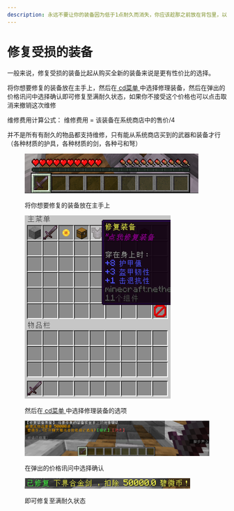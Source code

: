```yaml
---
description: 永远不要让你的装备因为低于1点耐久而消失，你应该趁那之前放在背包里，以便修理装备
---
```


# 修复受损的装备

一般来说，修复受损的装备比起从购买全新的装备来说是更有性价比的选择。

将你想要修复的装备放在主手上，然后在[ cd菜单 ](../bi-bei-zhi-ling-cd-cai-dan.md)中选择修理装备，然后在弹出的价格讯问中选择确认即可修复至满耐久状态，如果你不接受这个价格也可以点击取消来撤销这次维修

维修费用计算公式： 维修费用 = 该装备在系统商店中的售价/4

并不是所有有耐久的物品都支持维修，只有能从系统商店买到的武器和装备才行（各种材质的护具，各种材质的剑，各种弓和弩）

<figure><img src="../../.gitbook/assets/4a2a60e8-d512-44c3-b3dd-6f6698ac518b.png" alt=""><figcaption><p>将你想要修复的装备放在主手上</p></figcaption></figure>

<figure><img src="../../.gitbook/assets/image (87).png" alt=""><figcaption><p>然后在<a href="../bi-bei-zhi-ling-cd-cai-dan.md"> cd菜单 </a>中选择修理装备的选项</p></figcaption></figure>

<figure><img src="../../.gitbook/assets/image (88).png" alt=""><figcaption><p>在弹出的价格讯问中选择确认</p></figcaption></figure>

<figure><img src="../../.gitbook/assets/image (89).png" alt=""><figcaption><p>即可修复至满耐久状态</p></figcaption></figure>

